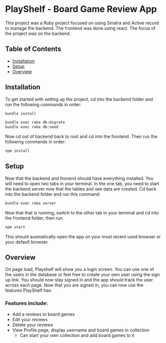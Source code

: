 # PlayShelf - Board Game Review App

This project was a Ruby project focused on using Sinatra and Active record to manage the backend. The frontend was done using react. The focus of the project was on the backend.

## Table of Contents

- [Installation](#installation)
- [Setup](#setup)
- [Overview](#overview)

## Installation

To get started with setting up the project, cd into the backend folder and run the following commands in order: 

```sh
bundle install
```

```sh
bundle exec rake db:migrate
bundle exec rake db:seed
```
Now cd out of backend back to root and cd into the frontend. Then run the following commands in order:

```sh
npm install
```

## Setup

Now that the backend and fronend should have everything installed. You will need to open two tabs in your terminal. In the one tab, you need to start the backend server now that the tables and see data are created. Cd back into the backend folder and run this command:

```sh
bundle exec rake server
```

Now that that is running, switch to the other tab in your terminal and cd into the frontend folder, then run 

```sh
npm start
```

This should auomatically open the app on your most recent used browser or your default browser.

## Overview

On page load, Playshelf will show you a login screen. You can use one of the users in the database or feel free to create your own user using the sign up link. You should now stay signed in and the app should track the user across each page. Now that you are signed in, you can now use the features PlayShelf has:

### Features include:

- Add a reviews to board games
- Edit your reviews
- Delete your reviews
- View Profile page, display username and board games in collection
  - Can start your own collection and add board games to it
